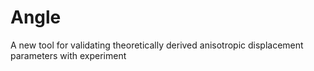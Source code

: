 # Angle
A new tool for validating theoretically derived anisotropic displacement parameters with experiment

